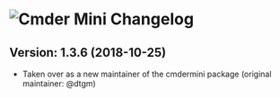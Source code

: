 # ![Cmder Mini Changelog](https://img.shields.io/badge/Cmder%20Mini-Package%20Changelog-blue.svg?style=for-the-badge)

## Version: 1.3.6 (2018-10-25)
- Taken over as a new maintainer of the cmdermini package (original maintainer: @dtgm)

